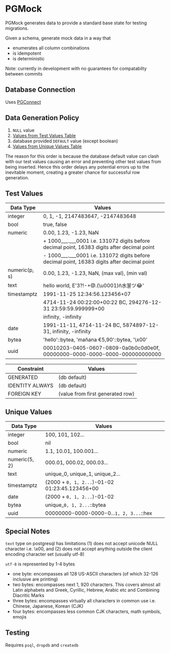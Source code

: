 # PGMock

PGMock generates data to provide a standard base state for testing migrations.

Given a schema, generate mock data in a way that

- enumerates all column combinations
- is idempotent
- is deterministic

Note: currently in development with no guarantees for compatabilty between commits

## Database Connection

Uses [PGConnect](https://www.github.com/justasable/pgconnect)

## Data Generation Policy
1. `NULL` value
2. [Values from Test Values Table](#test-values)
3. database provided `DEFAULT` value (except boolean)
4. [Values from Unique Values Table](#unique-values)

The reason for this order is because the database default value can clash with our test values causing an error and preventing other test values from being inserted. Hence this order delays any potential errors up to the inevitable moment, creating a greater chance for successful row generation.

## Test Values

| Data Type     | Values                                                                                      |
| -----------   | ------------------------------------------------------------------------------------------- |
| integer       | 0, 1, -1, 2147483647, -2147483648                                                           |
| bool          | true, false                                                                                 |
| numeric       | 0.00, 1.23, -1.23, NaN                                                                      |
|               | + 1000___.___0001 i.e. 131072 digits before decimal point, 16383 digits after decimal point |
|               | - 1000___.___0001 i.e. 131072 digits before decimal point, 16383 digits after decimal point |
| numeric(p, s) | 0.00, 1.23, -1.23, NaN, (max val), (min val)                                                |
| text          | hello world, E'3?!-+@.(\u0001)ñ水불ツ😂'                                                      |
| timestamptz   | 1991-11-25 12:34:56.123456+07                                                               |
|               | 4714-11-24 00:22:00+00:22 BC, 294276-12-31 23:59:59.999999+00                               |
|               | infinity, -infinity                                                                         |
| date          | 1991-11-11, 4714-11-24 BC, 5874897-12-31, infinity, -infinity                               |
| bytea         | 'hello'::bytea, 'mañana €5,90'::bytea, '\x00'                                               |
| uuid          | 00010203-0405-0607-0809-0a0b0c0d0e0f, 00000000-0000-0000-0000-000000000000                  |

| Constraint      | Values                           |
| --------------- | -------------------------------- |
| GENERATED       | (db default)                     |
| IDENTITY ALWAYS | (db default)                     |
| FOREIGN KEY     | (value from first generated row) |

## Unique Values

| Data Type     | Values                                         |
| ------------- | ---------------------------------------------- |
| integer       | 100, 101, 102...                               |
| bool          | nil                                            |
| numeric       | 1.1, 10.01, 100.001...                         |
| numeric(5, 2) | 000.01, 000.02, 000.03...                      |
| text          | unique_0, unique_1, unique_2...                |
| timestamptz   | (2000 + `0, 1, 2...`)-01-02 01:23:45.123456+00 |
| date          | (2000 + `0, 1, 2...`)-01-02                    |
| bytea         | unique_`0, 1, 2...`::bytea                     |
| uuid          | 00000000-0000-0000-0...`1, 2, 3...`::hex       |

## Special Notes

`text` type on postgresql has limitations (1) does not accept unicode NULL character i.e. \x00, and (2) does not accept anything outside the client encoding character set (usually utf-8)

`utf-8` is represented by 1-4 bytes

- one byte: encompasses all 128 US-ASCII characters (of which 32-126 inclusive are printing)
- two bytes: encompasses next 1, 920 characters. This covers almost all Latin alphabets and Greek, Cyrillic, Hebrew, Arabic etc and Combining Diacritic Marks
- three bytes: encompasses virtually all characters in common use i.e. Chinese, Japanese, Korean (CJK)
- four bytes: encompasses less common CJK characters, math symbols, emojis


## Testing

Requires `psql`, `dropdb` and `createdb`
